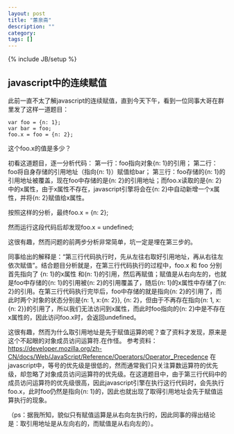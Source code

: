 ```yaml
---
layout: post
title: "蕙泉斋"
description: ""
category: 
tags: []
---
```

{% include JB/setup %}

## javascript中的连续赋值


此前一直不太了解javascript的连续赋值，直到今天下午，看到一位同事大哥在群里发了这样一道题目：

    var foo = {n: 1};
    var bar = foo;
    foo.x = foo = {n: 2};    

这个foo.x的值是多少？

初看这道题目，逐一分析代码：
第一行：foo指向对象{n: 1}的引用；
第二行：foo将自身存储的引用地址（指向{n: 1}）赋值给bar；
第三行：foo存储的{n: 1}的引用地址被覆盖，现在foo中存储的是{n: 2}的引用地址；而foo.x读取的是{n: 2}中的x属性，由于x属性不存在，javascript引擎将会在{n: 2}中自动新增一个x属性，并将{n: 2}赋值给x属性。

按照这样的分析，最终foo.x = {n: 2};

然而运行这段代码后却发现foo.x = undefined;

这很有趣，然而问题的前两步分析非常简单，坑一定是埋在第三步的。

同事给出的解释是：“第三行代码执行时，先从左往右取好引用地址，再从右往左依次赋值”。结合题目分析就是，在第三行代码执行的过程中，foo.x 和 foo 分别首先指向了 {n: 1}的x属性 和{n: 1}的引用，然后再赋值；赋值是从右向左的，也就是foo中存储的{n: 1}的引用被{n: 2}的引用覆盖了，随后{n: 1}的x属性中存储了{n: 2}的引用。在第三行代码执行完毕后，foo中存储的就是指向{n: 2}的引用了，而此时两个对象的状态分别是{n: 1, x:{n: 2}}, {n: 2}，但由于不再存在指向{n: 1, x:{n: 2}}的引用了，所以我们无法访问到x属性，而此时foo指向的{n: 2}中是不存在x属性的，因此访问foo.x时，会返回undefined。

这很有趣，然而为什么取引用地址是先于赋值运算的呢？查了资料才发现，原来是这个不起眼的对象成员访问运算符.在作怪。
参考资料：https://developer.mozilla.org/zh-CN/docs/Web/JavaScript/Reference/Operators/Operator_Precedence
在javascript中，等号的优先级是很低的，然而通常我们只关注算数运算符的优先级，却忽略了对象成员访问运算符的优先级。在这道题目中，由于第三行代码中的成员访问运算符的优先级很高，因此javascript引擎在执行这行代码时，会先执行foo.x，此时foo仍然是指向{n: 1}的，因此也就出现了取得引用地址会先于赋值运算执行的现象。

（ps：据我所知，貌似只有赋值运算是从右向左执行的，因此同事的得出结论是：取引用地址是从左向右的，而赋值是从右向左的）。

